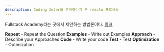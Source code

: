 ```yaml
---
description: Coding Inter를 준비하다가 본 reacto 프로세스
---
```


Fullstack Academy라는 곳에서 제안하는 방법론이다. [링크](https://www.youtube.com/watch?v=DIR_rxusO8Q&t=386s)

**Repeat** - Repeat the Question
**Examples** - Write out Examples
**Approach** - Describe your Approaches
**Code** - Write your code
**Test** - Test 
**Optimization** - Optimization

